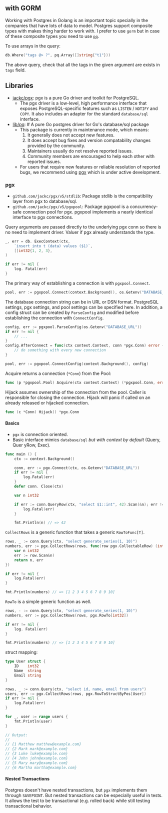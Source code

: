 ## with GORM

Working with Postgres in Golang is an important topic specially in the companies that have lots of data to model. Postgres support composite types with makes thing harder to work with. I prefer to use `gorm` but in case of these composite types you need to use [`pq`](https://github.com/lib/pq).

To use arrays in the query:

```go
db.Where("tags @> ?", pq.Array([]string{"t1"}))
```

The above query, check that all the tags in the given argument are exists in `tags` field.

## Libraries

- [jackc/pgx](https://github.com/jackc/pgx): pgx is a pure Go driver and toolkit for PostgreSQL.
    - The pgx driver is a low-level, high performance interface that exposes PostgreSQL-specific features such as `LISTEN` / `NOTIFY` and `COPY`. It also includes an adapter for the standard `database/sql` interface.
- [lib/pq](https://github.com/lib/pq): # A pure Go postgres driver for Go's database/sql package
    - This package is currently in maintenance mode, which means:
        1. It generally does not accept new features.
        2. It does accept bug fixes and version compatability changes provided by the community.
        3. Maintainers usually do not resolve reported issues.
        4. Community members are encouraged to help each other with reported issues.
    - For users that require new features or reliable resolution of reported bugs, we recommend using [pgx](https://github.com/jackc/pgx) which is under active development.

### pgx

- `github.com/jackc/pgx/v5/stdlib`: Package stdlib is the compatibility layer from pgx to database/sql.
- `github.com/jackc/pgx/v5/pgxpool`: Package pgxpool is a concurrency-safe connection pool for pgx. pgxpool implements a nearly identical interface to pgx connections.

Query arguments are passed directly to the underlying pgx conn so there is no need to implement driver. Valuer if pgx already understands the type.

```go
_, err = db. ExecContext(ctx,
	`insert into t (data) values ($1)`,
	[]int32{1, 2, 3},
)

if err != nil {
	log. Fatal(err)
}
```

The primary way of establishing a connection is with `pgxpool.Connect`.

```go
pool, err := pgxpool.Connect(context.Background(), os.Getenv("DATABASE_URL"))
```

The database connection string can be in URL or DSN format. PostgreSQL settings, pgx settings, and pool settings can be specified here. In addition, a config struct can be created by `ParseConfig` and modified before establishing the connection with `ConnectConfig`.

```go
config, err := pgxpool.ParseConfig(os.Getenv("DATABASE_URL"))
if err != nil {
    // ...
}
config.AfterConnect = func(ctx context.Context, conn *pgx.Conn) error {
    // do something with every new connection
}

pool, err := pgxpool.ConnectConfig(context.Background(), config)
```

Acquire returns a connection (`*Conn`) from the Pool:

```go
func (p *pgxpool.Pool) Acquire(ctx context.Context) (*pgxpool.Conn, error)
```

Hijack assumes ownership of the connection from the pool. Caller is responsible for closing the connection. Hijack will panic if called on an already released or hijacked connection.

```go
func (c *Conn) Hijack() *pgx.Conn
```

#### Basics

- `pgx` is connection oriented.
- Basic interface mimics `database/sql` _but with context by default_ (Query, Quer yRow, Exec).

```go
func main () {
	ctx := context.Background()

	conn, err := pgx.Connect(ctx, os.Getenv("DATABASE_URL"))
	if err != nil {
		log.Fatal(err)
	}
	defer conn. Close(ctx)

	var n int32

	if err := conn.QueryRow(ctx, "select $1::int", 42).Scan(&n); err != nil {
		log.Fatal(err)
	}

	fmt.Println(n) // => 42
```

`CollectRows` is a generic function that takes a generic `RowToFunc[T]`.

```go
rows, _ := conn.Query(ctx, "select generate_series(1, 10)")
numbers, err := pgx.CollectRows(rows, func(row pgx.CollectableRow) (int32, error) {
	var n int32
	err := row.Scan&n)
	return n, err
})

if err != nil {
	log.Fatal(err)
}

fmt.Println(numbers) // => [1 2 3 4 5 6 7 8 9 10]
```

`RowTo` is a simple generic function as well.

```go
rows, - := conn.Query(ctx, "select generate_series(1, 10)")
numbers, err := pgx.CollectRows(rows, pgx.RowTo[int32])

if err != nil {
	log. Fatal(err)
}

fmt.Println(numbers) // => [1 2 3 4 5 6 7 8 9 10]
```

struct mapping:

```go
type User struct {
	ID    int32
	Name  string
	Email string
}

rows, _ := conn.Query(ctx, "select id, name, email from users")
users, err := pgx.CollectRows(rows, pgx.RowToStructByPos[User])
if err != nil {
	log.Fatal(err)
}

for _, user := range users {
	fmt.Println(user)
}

// Output:
//
// {1 Matthew matthew@example.com}
// {2 Mark mark@example.com}
// {3 Luke luke@example.com}
// {4 John john@example.com}
// {5 Mary mary@example.com}
// {6 Martha martha@example.com}
```

#### Nested Transactions

Postgres doesn't have nested transactions, but `pgx` implements them through `SAVEPOINT`. But nested transactions can be especially useful in tests. It allows the test to be transactional (e.g. rolled back) while still testing transactional behavior.

